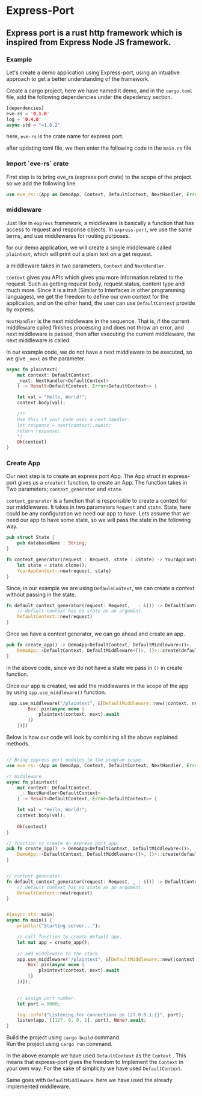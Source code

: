 # Express-Port

## Express port is a rust http framework which is inspired from Express Node JS framework.



### Example

Let's create a demo application using Express-port, using an intuative approach to get a better understanding of the framework.

Create a cargo project, here we have named it demo, and in the `cargo.toml` file, add the following dependencies under the depedency section.

``` rust
[dependencies]
eve-rs = '0.1.0'
log = '0.4.8'
async-std = "=1.6.2"
```

here, `eve-rs` is the crate name for express port.  

after updating toml file, we then enter the following code in the `main.rs` file  


<H3> Import `eve-rs` crate </H3>

First step is to bring eve_rs (express port crate) to the scope of the project. so we add the following line

```rust
use eve_rs::{App as DemoApp, Context, DefaultContext, NextHandler, Error, listen, Request, DefaultMiddleware};
```

<H3> middleware </H3>  

Just like in `express` framework, a middleware is basically a function that has access to request and response objects. In `express-port`, we use the same terms, and use middlewares for routing purposes.

for our demo application, we will create a single middleware called `plaintext`, which will print out a plain text on a get request.

a middleware takes in two parameters, `Context` and `NextHandler`. 

`Context` gives you APIs which gives you more information related to the request. Such as getting request body, request status, content type and much more. Since it is a trait (Similar to Interfaces in other programming languages), we get the freedom to define our own context for the application, and on the other hand, the user can use `DefaultContext` provide by express.

`NextHandler` is the next middleware in the sequence. That is, if the current middleware called finishes processing and does not throw an error, and next middleware is passed, then after executing the current middleware, the next middleware is called.

In our example code, we do not have a next middleware to be executed, so we give `_next` as the parameter.

```rust 
async fn plaintext(
    mut context: DefaultContext,
    _next: NextHandler<DefaultContext>
    ) -> Result<DefaultContext, Error<DefaultContext>> {

    let val = "Hello, World!";
    context.body(val);
    
    /**
    Use this if your code uses a next handler.
    let response = next(context).await;
    return response;
    */
    Ok(context)
}
```

<H3> Create App </H3>  

Our next step is to create an express port App. The App struct in express-port gives us a `create()`  function, to create an App. The function takes in Two parameters; `context_generator` and  `state`. 

`context_generator` is a function that is responsible to create a context for our middlewares. It takes in two parameters `Request` and  `state`. State, here could be any configuration we need our app to have. Lets assume that we need our app to have some state, so we will pass the state in the following way.

```rust
pub struct State {
    pub databaseName : String;
}

fn context_generator(request : Request, state : &State) -> YourAppContext {
    let state = state.clone();
    YourAppContext::new(request, state)
}
```

Since, in our example we are using `DefauleContext`, we can create a context without passing in the state.
``` rust
fn default_context_generator(request: Request, _ : &()) -> DefaultContext {     
    // default context has no state as an argument.
	DefaultContext::new(request)
}
```

Once we have a context generator, we can go ahead and create an app.

``` rust
pub fn create_app() -> DemoApp<DefaultContext, DefaultMiddleware<()>, ()>  {
    DemoApp::<DefaultContext, DefaultMiddleware<()>, ()>::create(default_context_generator, ())
}
```
in the above code, since we do not have a state we pass in `()` in create function.

Once our app is created, we add the middlewares in the scope of the app by using `app.use_middleware()` function.

``` rust
 app.use_middleware("/plaintext", &[DefaultMiddleware::new(|context, next| {
        Box::pin(async move {
            plaintext(context, next).await 
        })
    })])
```

Below is how our code will look by combining all the above explained methods.

``` rust

// Bring express port modules to the program scope.
use eve_rs::{App as DemoApp, Context, DefaultContext, NextHandler, Error, listen, Request, DefaultMiddleware};

// middleware
async fn plaintext(
    mut context: DefaultContext,
     _: NextHandler<DefaultContext>
    ) -> Result<DefaultContext, Error<DefaultContext>> {

    let val = "Hello, World!";
    context.body(val);
    
    Ok(context)
}

// function to create an express port app.
pub fn create_app() -> DemoApp<DefaultContext, DefaultMiddleware<()>, ()>  {
    DemoApp::<DefaultContext, DefaultMiddleware<()>, ()>::create(default_context_generator, ())
}


// context generator.
fn default_context_generator(request: Request, _ : &()) -> DefaultContext {     
    // default context has no state as an argument.
	DefaultContext::new(request)
}


#[async_std::main]
async fn main() {
    println!("Starting server...");

    // call function to create default app.
    let mut app = create_app();
    
    // add middleware to the stack.
    app.use_middleware("/plaintext", &[DefaultMiddleware::new(|context, next| {
        Box::pin(async move {
            plaintext(context, next).await 
        })
    })]);
    

    // assign port number.
    let port = 8080;

    log::info!("Listening for connections on 127.0.0.1:{}", port);
    listen(app, ([127, 0, 0, 1], port), None).await;
}

```
Build the project using `cargo build` command.  
Run the project using `cargo run` command.

In the above example we have used  `DefaultContext`  as the  `Context` . This means that express-port gives the freedom to Implement the `Context` in your own way. For the sake of simplicity we have used  `DefaultContext`.

Same goes with `DefaultMiddleware`. here we have used the already implemented middleware.
